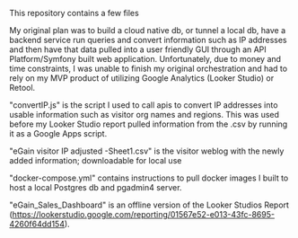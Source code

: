 This repository contains a few files

My original plan was to build a cloud native db, or tunnel a local db, have a backend service run queries and convert information such as IP addresses and then have that data pulled into a user friendly GUI through an API Platform/Symfony built web application. 
Unfortunately, due to money and time constraints, I was unable to finish my original orchestration and had to rely on my MVP product of utilizing Google Analytics (Looker Studio) or Retool.

"convertIP.js" is the script I used to call apis to convert IP addresses into usable information such as visitor org names and regions. This was used before my Looker Studio report pulled information from the .csv by running it as a Google Apps script.

"eGain visitor IP adjusted -Sheet1.csv" is the visitor weblog with the newly added information; downloadable for local use

"docker-compose.yml" contains instructions to pull docker images I built to host a local Postgres db and pgadmin4 server.

"eGain_Sales_Dashboard" is an offline version of the Looker Studios Report (https://lookerstudio.google.com/reporting/01567e52-e013-43fc-8695-4260f64dd154).
